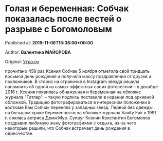 
# Голая и беременная: Собчак показалась после вестей о разрыве с Богомоловым

Published at: **2019-11-06T15:38:00+00:00**

Author: **Валентина МАЙОРОВА**

Original: [Утро.ру](https://utro.ru/showbiz/2019/11/06/1423555.shtml)

прочитано 459 раз
Ксения Собчак 5 ноября отметила свой тридцать восьмой день рождения и получила массу поздравлений от друзей и поклонников.
В сторис на страничке в Instagram звезда решила напомнить об одной из самых эффектных своих фотосессий – в декабре 2016 г. Ксения появилась обнаженная и беременная на обложке журнала "Татлер".
– такую подпись поставили в издании под архивной обложкой.
Традицию фотографироваться в интересном положении в костюме Евы Собчак переняла у западных звезд. Первой без одежды на большом сроке беременности на обложке журнала Vanity Fair в 1991 г. снялась актриса Деми Мур.
Супруг Ксении Константин Богомолов поздравил любимую жену фотографиями с отдыха, из-за чего некоторые решили, что Собчак встречает день рождения в одиночестве.
